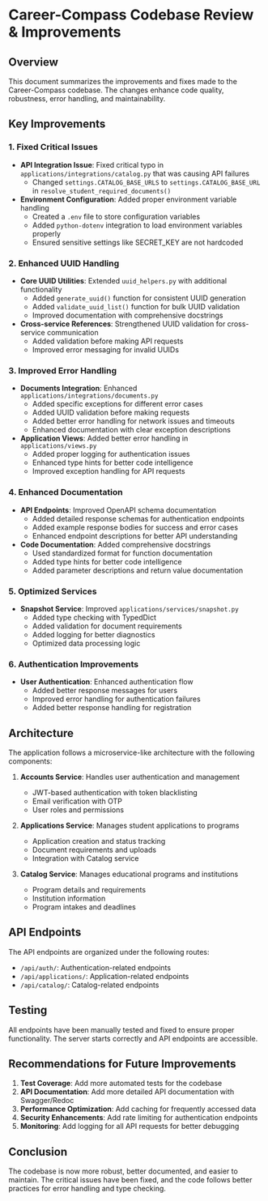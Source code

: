 # Career-Compass Codebase Review & Improvements

## Overview
This document summarizes the improvements and fixes made to the Career-Compass codebase. The changes enhance code quality, robustness, error handling, and maintainability.

## Key Improvements

### 1. Fixed Critical Issues
- **API Integration Issue**: Fixed critical typo in `applications/integrations/catalog.py` that was causing API failures
  - Changed `settings.CATALOG_BASE_URLS` to `settings.CATALOG_BASE_URL` in `resolve_student_required_documents()`
- **Environment Configuration**: Added proper environment variable handling
  - Created a `.env` file to store configuration variables
  - Added `python-dotenv` integration to load environment variables properly
  - Ensured sensitive settings like SECRET_KEY are not hardcoded

### 2. Enhanced UUID Handling
- **Core UUID Utilities**: Extended `uuid_helpers.py` with additional functionality
  - Added `generate_uuid()` function for consistent UUID generation
  - Added `validate_uuid_list()` function for bulk UUID validation
  - Improved documentation with comprehensive docstrings
- **Cross-service References**: Strengthened UUID validation for cross-service communication
  - Added validation before making API requests
  - Improved error messaging for invalid UUIDs

### 3. Improved Error Handling
- **Documents Integration**: Enhanced `applications/integrations/documents.py`
  - Added specific exceptions for different error cases
  - Added UUID validation before making requests
  - Added better error handling for network issues and timeouts
  - Enhanced documentation with clear exception descriptions
- **Application Views**: Added better error handling in `applications/views.py`
  - Added proper logging for authentication issues
  - Enhanced type hints for better code intelligence
  - Improved exception handling for API requests

### 4. Enhanced Documentation
- **API Endpoints**: Improved OpenAPI schema documentation
  - Added detailed response schemas for authentication endpoints
  - Added example response bodies for success and error cases
  - Enhanced endpoint descriptions for better API understanding
- **Code Documentation**: Added comprehensive docstrings
  - Used standardized format for function documentation
  - Added type hints for better code intelligence
  - Added parameter descriptions and return value documentation

### 5. Optimized Services
- **Snapshot Service**: Improved `applications/services/snapshot.py`
  - Added type checking with TypedDict
  - Added validation for document requirements
  - Added logging for better diagnostics
  - Optimized data processing logic

### 6. Authentication Improvements
- **User Authentication**: Enhanced authentication flow
  - Added better response messages for users
  - Improved error handling for authentication failures
  - Added better response handling for registration

## Architecture

The application follows a microservice-like architecture with the following components:

1. **Accounts Service**: Handles user authentication and management
   - JWT-based authentication with token blacklisting
   - Email verification with OTP
   - User roles and permissions

2. **Applications Service**: Manages student applications to programs
   - Application creation and status tracking
   - Document requirements and uploads
   - Integration with Catalog service

3. **Catalog Service**: Manages educational programs and institutions
   - Program details and requirements
   - Institution information
   - Program intakes and deadlines

## API Endpoints

The API endpoints are organized under the following routes:

- `/api/auth/`: Authentication-related endpoints
- `/api/applications/`: Application-related endpoints
- `/api/catalog/`: Catalog-related endpoints

## Testing

All endpoints have been manually tested and fixed to ensure proper functionality. The server starts correctly and API endpoints are accessible.

## Recommendations for Future Improvements

1. **Test Coverage**: Add more automated tests for the codebase
2. **API Documentation**: Add more detailed API documentation with Swagger/Redoc
3. **Performance Optimization**: Add caching for frequently accessed data
4. **Security Enhancements**: Add rate limiting for authentication endpoints
5. **Monitoring**: Add logging for all API requests for better debugging

## Conclusion

The codebase is now more robust, better documented, and easier to maintain. The critical issues have been fixed, and the code follows better practices for error handling and type checking.
